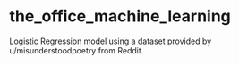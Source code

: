 # the_office_machine_learning
Logistic Regression model using a dataset provided by u/misunderstoodpoetry from Reddit.
